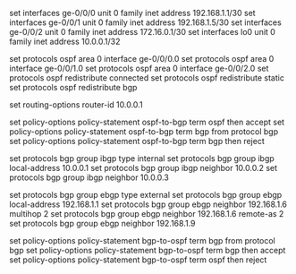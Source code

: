 
set interfaces ge-0/0/0 unit 0 family inet address 192.168.1.1/30
set interfaces ge-0/0/1 unit 0 family inet address 192.168.1.5/30
set interfaces ge-0/0/2 unit 0 family inet address 172.16.0.1/30
set interfaces lo0 unit 0 family inet address 10.0.0.1/32

set protocols ospf area 0 interface ge-0/0/0.0
set protocols ospf area 0 interface ge-0/0/1.0
set protocols ospf area 0 interface ge-0/0/2.0
set protocols ospf redistribute connected
set protocols ospf redistribute static
set protocols ospf redistribute bgp

set routing-options router-id 10.0.0.1

set policy-options policy-statement ospf-to-bgp term ospf then accept
set policy-options policy-statement ospf-to-bgp term bgp from protocol bgp
set policy-options policy-statement ospf-to-bgp term bgp then reject

set protocols bgp group ibgp type internal
set protocols bgp group ibgp local-address 10.0.0.1
set protocols bgp group ibgp neighbor 10.0.0.2
set protocols bgp group ibgp neighbor 10.0.0.3

set protocols bgp group ebgp type external
set protocols bgp group ebgp local-address 192.168.1.1
set protocols bgp group ebgp neighbor 192.168.1.6 multihop 2
set protocols bgp group ebgp neighbor 192.168.1.6 remote-as 2
set protocols bgp group ebgp neighbor 192.168.1.9

set policy-options policy-statement bgp-to-ospf term bgp from protocol bgp
set policy-options policy-statement bgp-to-ospf term bgp then accept
set policy-options policy-statement bgp-to-ospf term ospf then reject